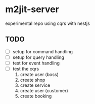 # m2jit-server

experimental repo using cqrs with nestjs

## TODO
- [ ] setup for command handling
- [ ] setup for query handling
- [ ] test for event handling
- [ ] test the cqrs
  1. create user (boss)
  2. create shop
  3. create service
  4. create user (customer)
  5. create booking
